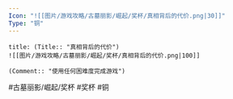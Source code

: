 ```yaml
---
Icon: "![[图片/游戏攻略/古墓丽影/崛起/奖杯/真相背后的代价.png|30]]"
Type: "铜"
---
```

```ad-common-bronze-trophy
title: (Title:: "真相背后的代价")
![[图片/游戏攻略/古墓丽影/崛起/奖杯/真相背后的代价.png|100]]

(Comment:: "使用任何困难度完成游戏")
```

#古墓丽影/崛起/奖杯 #奖杯 #铜
